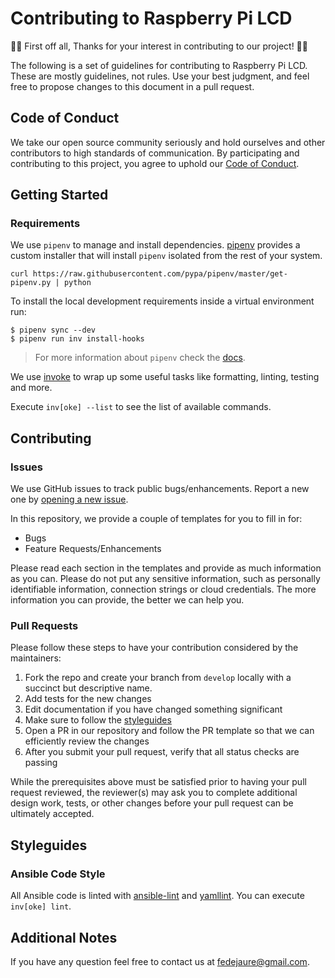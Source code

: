# Contributing to Raspberry Pi LCD

👏🎉 First off all, Thanks for your interest in contributing to our project! 🎉👏

The following is a set of guidelines for contributing to Raspberry Pi LCD. These are
mostly guidelines, not rules. Use your best judgment, and feel free to propose changes to this document in a pull request.

## Code of Conduct

We take our open source community seriously and hold ourselves and other contributors to high standards of communication. By participating and contributing to this project, you agree to uphold our [Code of Conduct](CODE_OF_CONDUCT.md).

## Getting Started

### Requirements

We use `pipenv` to manage and install dependencies. [pipenv](https://pipenv.pypa.io/en/latest/) provides a custom installer that will install `pipenv` isolated from the rest of your system.

```
curl https://raw.githubusercontent.com/pypa/pipenv/master/get-pipenv.py | python
```

To install the local development requirements inside a virtual environment run:

```
$ pipenv sync --dev
$ pipenv run inv install-hooks
```

> For more information about `pipenv` check the [docs](https://pipenv.pypa.io/en/latest/basics/).

We use [invoke](http://www.pyinvoke.org/) to wrap up some useful tasks like formatting, linting, testing and more.

Execute `inv[oke] --list` to see the list of available commands.

## Contributing

### Issues

We use GitHub issues to track public bugs/enhancements. Report a new one by [opening a new issue](https://github.com/fedejaure/cookiecutter-modern-pypackage/issues).

In this repository, we provide a couple of templates for you to fill in for:

* Bugs
* Feature Requests/Enhancements

Please read each section in the templates and provide as much information as you can. Please do not put any sensitive information,
such as personally identifiable information, connection strings or cloud credentials. The more information you can provide, the better we can help you.

### Pull Requests

Please follow these steps to have your contribution considered by the maintainers:

1. Fork the repo and create your branch from `develop` locally with a succinct but descriptive name.
2. Add tests for the new changes
3. Edit documentation if you have changed something significant
4. Make sure to follow the [styleguides](#styleguides)
5. Open a PR in our repository and follow the PR template so that we can efficiently review the changes
6. After you submit your pull request, verify that all status checks are passing

While the prerequisites above must be satisfied prior to having your pull request reviewed, the reviewer(s) may ask you to complete additional design
work, tests, or other changes before your pull request can be ultimately accepted.

## Styleguides

### Ansible Code Style

All Ansible code is linted with [ansible-lint](https://github.com/ansible-community/ansible-lint) and [yamllint](https://github.com/adrienverge/yamllint). You can
execute `inv[oke] lint`.

## Additional Notes

If you have any question feel free to contact us at fedejaure@gmail.com.
